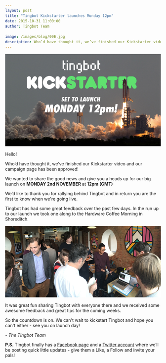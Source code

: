 ```yaml
---
layout: post
title: "Tingbot Kickstarter launches Monday 12pm"
date: 2015-10-31 11:00:00
author: Tingbot Team

image: /images/blog/00E.jpg
description: Who’d have thought it, we’ve finished our Kickstarter video and our campaign page has been approved!
---
```


![](/images/blog/00E-1.jpg)


Hello!

Who’d have thought it, we’ve finished our Kickstarter video and our campaign page has been approved!

We wanted to share the good news and give you a heads up for our big launch on **MONDAY 2nd NOVEMBER** at **12pm (GMT)**

We’d like to thank you for rallying behind Tingbot and in return you are the first to know when we're going live.

Tingbot has had some great feedback over the past few days. In the run up to our launch we took one along to the Hardware Coffee Morning in Shoreditch.

![](/images/blog/00E-2.jpg)


It was great fun sharing Tingbot with everyone there and we received some awesome feedback and great tips for the coming weeks.

So the countdown is on. We can't wait to kickstart Tingbot and hope you can't either - see you on launch day!

*- The Tingbot Team*

**P.S.** Tingbot finally has a [Facebook page](//www.facebook.com/thetingbot) and a [Twitter account](//twitter.com/thetingbot) where we’ll be posting quick little updates - give them a Like, a Follow and invite your pals!